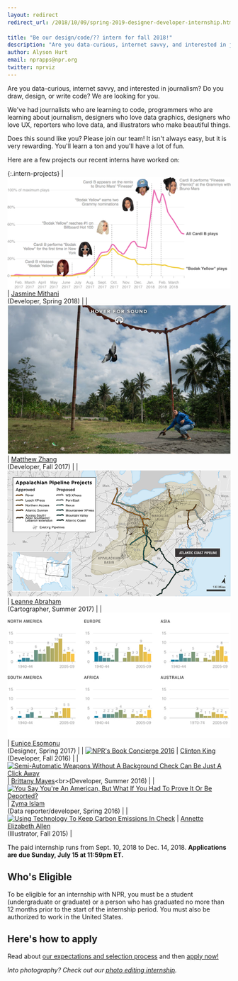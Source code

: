 ```yaml
---
layout: redirect
redirect_url: /2018/10/09/spring-2019-designer-developer-internship.html

title: "Be our design/code/?? intern for fall 2018!"
description: "Are you data-curious, internet savvy, and interested in journalism? Do you draw, design, or write code? We are looking for you."
author: Alyson Hurt
email: nprapps@npr.org
twitter: nprviz
---
```


Are you data-curious, internet savvy, and interested in journalism? Do you draw, design, or write code? We are looking for you.

We've had journalists who are learning to code, programmers who are learning about journalism, designers who love data graphics, designers who love UX, reporters who love data, and illustrators who make beautiful things.

Does this sound like you? Please join our team! It isn't always easy, but it is very rewarding. You'll learn a ton and you'll have a lot of fun.

Here are a few projects our recent interns have worked on:

{:.intern-projects}
| [![The Business Of Being Cardi B](/img/intern-app-charti-b.png)](https://www.npr.org/sections/therecord/2018/04/05/599592959/the-business-of-being-cardi-b) | [Jasmine Mithani](https://twitter.com/jazzmyth)<br>(Developer, Spring 2018) |
| [![The Pigeon Racers Of Indonesia](/img/posts/intern-app-hoversound.jpg)](https://www.npr.org/sections/parallels/2017/11/03/561560174/the-pigeon-racers-of-indonesia) | [Matthew Zhang](https://twitter.com/_mazhang)<br>(Developer, Fall 2017) |
| [![Natural Gas Building Boom Fuels Climate Worries, Enrages Landowners](/img/posts/intern-app-pipeline.png)](http://www.npr.org/2017/07/17/536708576/natural-gas-building-boom-fuels-climate-worries-enrages-landowners) | [Leanne Abraham](https://twitter.com/LeanneFaybraham)<br>(Cartographer, Summer 2017) |
| [![Find Out What New Viruses Are Emerging In Your Backyard](/img/posts/intern-pandemics.jpg)](http://www.npr.org/sections/goatsandsoda/2017/02/07/512634375/map-find-out-what-new-viruses-are-emerging-in-your-backyard) | [Eunice Esomonu](https://twitter.com/3u_nice)<br>(Designer, Spring 2017) |
| [![NPR's Book Concierge 2016](/img/posts/intern-book-concierge.jpg)](http://apps.npr.org/best-books-2016/) | [Clinton King](https://twitter.com/clintonjking)<br>(Developer, Fall 2016) |
| [![Semi-Automatic Weapons Without A Background Check Can Be Just A Click Away](/img/posts/intern-armslist.png)](http://www.npr.org/sections/alltechconsidered/2016/06/17/482483537/semi-automatic-weapons-without-a-background-check-can-be-just-a-click-away) | [Brittany Mayes](https://twitter.com/BritRenee_)<br>(Developer, Summer 2016) |
| [![You Say You're An American, But What If You Had To Prove It Or Be Deported?](/img/posts/intern-zyma.jpg)](http://www.npr.org/sections/thetwo-way/2016/12/22/504031635/you-say-you-re-an-american-but-what-if-you-had-to-prove-it-or-be-deported) | [Zyma Islam](https://twitter.com/zymaislam)<br>(Data reporter/developer, Spring 2016) |
| [![Using Technology To Keep Carbon Emissions In Check](/img/posts/intern-annette.jpg)](http://www.npr.org/sections/alltechconsidered/2016/01/04/461517606/using-technology-to-keep-carbon-emissions-in-check) | [Annette Elizabeth Allen](https://twitter.com/anntheeli)<br>(Illustrator, Fall 2015) |

The paid internship runs from Sept. 10, 2018 to Dec. 14, 2018. **Applications are due Sunday, July 15 at 11:59pm ET.**

## Who's Eligible

To be eligible for an internship with NPR, you must be a student (undergraduate or graduate) or a person who has graduated no more than 12 months prior to the start of the internship period. You must also be authorized to work in the United States.

## Here's how to apply

Read about [our expectations and selection process](/2015/10/14/how-to-apply.html) and then [apply now!](https://recruiting.ultipro.com/NAT1011NATPR/JobBoard/af823b19-a43b-4cda-b6c2-c06508d84cf6/OpportunityDetail?opportunityId=ad8ccc09-93e6-4122-bf29-a8afb5d073dc)

*Into photography? Check out our [photo editing internship](/2018/06/19/fall-2018-photo-internship.html).*
